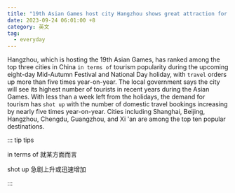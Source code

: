 ```yaml
---
title: "19th Asian Games host city Hangzhou shows great attraction for domestic and foreign tourists"
date: 2023-09-24 06:01:00 +8
category: 英文
tag:
  - everyday
---
```


Hangzhou, which is hosting the 19th Asian Games, has ranked among the top three cities in China `in terms of` tourism popularity during the upcoming eight-day Mid-Autumn Festival and National Day holiday, with `travel` orders up more than five times year-on-year. The local government says the city will see its highest number of tourists in recent years during the Asian Games. With less than a week left from the holidays, the demand for tourism has `shot up` with the number of domestic travel bookings increasing by nearly five times year-on-year. Cities including Shanghai, Beijing, Hangzhou, Chengdu, Guangzhou, and Xi 'an are among the top ten popular destinations.

::: tip tips

in terms of 就某方面而言

shot up 急剧上升或迅速增加

:::
